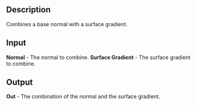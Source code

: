 ## Description
Combines a base normal with a surface gradient.

## Input
**Normal** - The normal to combine.
**Surface Gradient** - The surface gradient to combine.

## Output
**Out** - The combination of the normal and the surface gradient. 